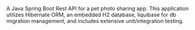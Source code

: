 A Java Spring Boot Rest API for a pet photo sharing app. This application utilizes Hibernate ORM, an embedded H2 database, liquibase for db migration management, and includes extensive unit/integration testing.
   
